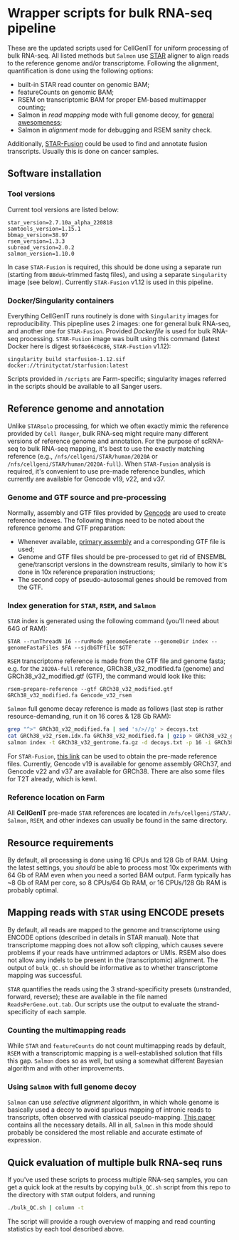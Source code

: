 # Wrapper scripts for bulk RNA-seq pipeline

These are the updated scripts used for CellGenIT for uniform processing of bulk RNA-seq. All listed methods but `Salmon` use [STAR](https://github.com/alexdobin/STAR) aligner to align reads to the reference genome and/or transcriptome. Following the alignment, quantification is done using the following options: 

  - built-in STAR read counter on genomic BAM;
  - featureCounts on genomic BAM;
  - RSEM on transcriptomic BAM for proper EM-based multimapper counting; 
  - Salmon in _read mapping_ mode with full genome decoy, for [general awesomeness](https://salmon.readthedocs.io/en/latest/salmon.html);
  - Salmon in _alignment_ mode for debugging and RSEM sanity check.  

Additionally, [STAR-Fusion](https://github.com/STAR-Fusion/STAR-Fusion) could be used to find and annotate fusion transcripts. Usually this is done on cancer samples.  

## Software installation

### Tool versions

Current tool versions are listed below: 

```
star_version=2.7.10a_alpha_220818
samtools_version=1.15.1
bbmap_version=38.97
rsem_version=1.3.3
subread_version=2.0.2
salmon_version=1.10.0
```

In case `STAR-Fusion` is required, this should be done using a separate run (starting from `BBduk`-trimmed fastq files), and using a separate `Singularity` image (see below). Currently `STAR-Fusion` v1.12 is used in this pipeline. 

### Docker/Singularity containers

Everything CellGenIT runs routinely is done with `Singularity` images for reproducibility. This pipepline uses 2 images: one for general bulk RNA-seq, and another one for `STAR-Fusion`. Provided _Dockerfile_ is used for bulk RNA-seq processing. 
`STAR-Fusion` image was built using this command (latest Docker here is digest `9bf8e66c0c86`, `STAR-Fustion` v1.12): 

`singularity build starfusion-1.12.sif docker://trinityctat/starfusion:latest` 

Scripts provided in `/scripts` are Farm-specific; singularity images referred in the scripts should be available to all Sanger users. 

## Reference genome and annotation

Unlike `STARsolo` processing, for which we often exactly mimic the reference provided by `Cell Ranger`, bulk RNA-seq might require many different versions of reference genome and annotation. For the purpose of scRNA-seq to bulk RNA-seq mapping, it's best to use the exactly matching reference (e.g., `/nfs/cellgeni/STAR/human/2020A` or `/nfs/cellgeni/STAR/human/2020A-full`). When `STAR-Fusion` analysis is required, it's convenient to use pre-made reference bundles, which currently are available for Gencode v19, v22, and v37. 

### Genome and GTF source and pre-processing 

Normally, assembly and GTF files provided by [Gencode]() are used to create reference indexes. The following things need to be noted about the reference genome and GTF preparation:

  - Whenever available, [primary assembly](https://www.ncbi.nlm.nih.gov/grc/help/definitions/) and a corresponding GTF file is used;
  - Genome and GTF files should be pre-processed to get rid of ENSEMBL gene/transcript versions in the downstream results, similarly to how it's done in 10x reference preparation instructions; 
  - The second copy of pseudo-autosomal genes should be removed from the GTF. 
  
### Index generation for `STAR`, `RSEM`, and `Salmon`

`STAR` index is generated using the following command (you'll need about 64G of RAM): 

`STAR --runThreadN 16 --runMode genomeGenerate --genomeDir index --genomeFastaFiles $FA --sjdbGTFfile $GTF`

`RSEM` transcriptome reference is made from the GTF file and genome fasta; e.g. for the `2020A-full` reference, GRCh38_v32_modified.fa (genome) and GRCh38_v32_modified.gtf (GTF), the command would look like this:

`rsem-prepare-reference --gtf GRCh38_v32_modified.gtf GRCh38_v32_modified.fa Gencode_v32_rsem`

`Salmon` full genome decay reference is made as follows (last step is rather resource-demanding, run it on 16 cores & 128 Gb RAM): 

```bash
grep "^>" GRCh38_v32_modified.fa | sed 's/>//g' > decoys.txt
cat GRCh38_v32_rsem.idx.fa GRCh38_v32_modified.fa | gzip > GRCh38_v32_gentrome.fa.gz
salmon index -t GRCh38_v32_gentrome.fa.gz -d decoys.txt -p 16 -i GRCh38_v32_salmon -k 25 --keepDuplicates --no-clip
```

For `STAR-Fusion`, [this link](https://data.broadinstitute.org/Trinity/CTAT_RESOURCE_LIB/) can be used to obtain the pre-made reference files. Currently, Gencode v19 is available for genome assembly GRCh37, and Gencode v22 and v37 are available for GRCh38. There are also some files for T2T already, which is kewl. 

### Reference location on Farm

All **CellGenIT** pre-made `STAR` references are located in `/nfs/cellgeni/STAR/`. `Salmon`, `RSEM`, and other indexes can usually be found in the same directory. 
 
## Resource requirements 

By default, all processing is done using 16 CPUs and 128 Gb of RAM. Using the latest settings, you _should_ be able to process most 10x experiments with 64 Gb of RAM even when you need a sorted BAM output. Farm typically has ~8 Gb of RAM per core, so 8 CPUs/64 Gb RAM, or 16 CPUs/128 Gb RAM is probably optimal. 

## Mapping reads with `STAR` using ENCODE presets

By default, all reads are mapped to the genome and transcriptome using ENCODE options (described in details in STAR manual). Note that transcriptome mapping does not allow soft clipping, which causes severe problems if your reads have untrimmed adaptors or UMIs. RSEM also does not allow any indels to be present in the (transcriptomic) alignment. The output of `bulk_QC.sh` should be informative as to whether transcriptome mapping was successful.

`STAR` quantifies the reads using the 3 strand-specificity presets (unstranded, forward, reverse); these are available in the file named `ReadsPerGene.out.tab`. Our scripts use the output to evaluate the strand-specificity of each sample. 

### Counting the multimapping reads

While `STAR` and `featureCounts` do not count multimapping reads by default, `RSEM` with a transcriptomic mapping is a well-established solution that fills this gap. `Salmon` does so as well, but using a somewhat different Bayesian algorithm and with other improvements.

### Using `Salmon` with full genome decoy

`Salmon` can use _selective alignment_ algorithm, in which whole genome is basically used a decoy to avoid spurious mapping of intronic reads to transcripts, often observed with classical pseudo-mapping. [This paper](https://genomebiology.biomedcentral.com/articles/10.1186/s13059-020-02151-8) contains all the necessary details. All in all, `Salmon` in this mode should probably be considered the most reliable and accurate estimate of expression. 

## Quick evaluation of multiple bulk RNA-seq runs

If you've used these scripts to process multiple RNA-seq samples, you can get a quick look at the results by copying `bulk_QC.sh` script from this repo to the directory with `STAR` output folders, and running

```bash
./bulk_QC.sh | column -t 
```
The script will provide a rough overview of mapping and read counting statistics by each tool described above. 
